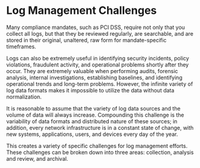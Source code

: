 # Log Management Challenges

Many compliance mandates, such as PCI DSS, require not only that you collect all logs, but that they be reviewed regularly, are searchable, and are stored in their original, unaltered, raw form for mandate-specific timeframes.

Logs can also be extremely useful in identifying security incidents, policy violations, fraudulent activity, and operational problems shortly after they occur. They are extremely valuable when performing audits, forensic analysis, internal investigations, establishing baselines, and identifying operational trends and long-term problems. However, the infinite variety of log data formats makes it impossible to utilize the data without data normalization.

It is reasonable to assume that the variety of log data sources and the volume of data will always increase. Compounding this challenge is the variability of data formats and distributed nature of these sources; in addition, every network infrastructure is in a constant state of change, with new systems, applications, users, and devices every day of the year.

This creates a variety of specific challenges for log management efforts. These challenges can be broken down into three areas: collection, analysis and review, and archival.
